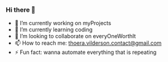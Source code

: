 ### Hi there 👋

<!--
**theoraVilderson/theoraVilderson** is a ✨ _special_ ✨ repository because its `README.md` (this file) appears on your GitHub profile.
-->

- 🔭 I’m currently working on myProjects
- 🌱 I’m currently learning coding
- 👯 I’m looking to collaborate on everyOneWorthIt
- 📫 How to reach me: thoera.vilderson.contact@gmail.com
- ⚡ Fun fact: wanna automate everything that is repeating

